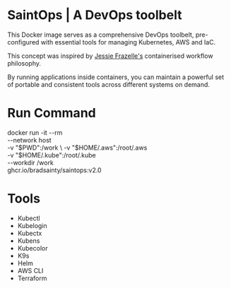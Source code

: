 # SaintOps | A DevOps toolbelt

This Docker image serves as a comprehensive DevOps toolbelt, pre-configured with essential tools for managing Kubernetes, AWS and IaC. 

This concept was inspired by [Jessie Frazelle's](https://github.com/jessfraz/dockerfiles) containerised workflow philosophy. 

By running applications inside containers, you can maintain a powerful set of portable and consistent tools across different systems on demand.

# Run Command
docker run -it --rm \
  --network host \
  -v "$PWD":/work \
  -v "$HOME/.aws":/root/.aws \
  -v "$HOME/.kube":/root/.kube \
  --workdir /work \
  ghcr.io/bradsainty/saintops:v2.0

# Tools
- Kubectl
- Kubelogin
- Kubectx
- Kubens
- Kubecolor
- K9s
- Helm
- AWS CLI
- Terraform

